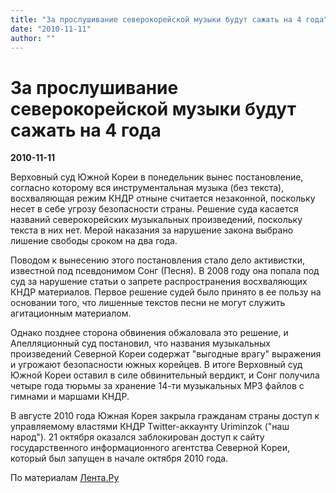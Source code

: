 ```yaml
---
title: "За прослушивание северокорейской музыки будут сажать на 4 года"
date: "2010-11-11"
author: ""
---
```


# За прослушивание северокорейской музыки будут сажать на 4 года

**2010-11-11** 

Верховный суд Южной Кореи в понедельник вынес постановление, согласно которому вся инструментальная музыка (без текста), восхваляющая режим КНДР отныне считается незаконной, поскольку несет в себе угрозу безопасности страны. Решение суда касается названий северокорейских музыкальных произведений, поскольку текста в них нет. Мерой наказания за нарушение закона выбрано лишение свободы сроком на два года.

Поводом к вынесению этого постановления стало дело активистки, известной под псевдонимом Сонг (Песня). В 2008 году она попала под суд за нарушение статьи о запрете распространения восхваляющих КНДР материалов. Первое решение судей было принято в ее пользу на основании того, что лишенные текстов песни не могут служить агитационным материалом.

Однако позднее сторона обвинения обжаловала это решение, и Апелляционный суд постановил, что названия музыкальных произведений Северной Кореи содержат "выгодные врагу" выражения и угрожают безопасности южных корейцев. В итоге Верховный суд Южной Кореи оставил в силе обвинительный вердикт, и Сонг получила четыре года тюрьмы за хранение 14-ти музыкальных MP3 файлов с гимнами и маршами КНДР.

В августе 2010 года Южная Корея закрыла гражданам страны доступ к управляемому властями КНДР Twitter-аккаунту Uriminzok ("наш народ"). 21 октября оказался заблокирован доступ к сайту государственного информационного агентства Северной Кореи, который был запущен в начале октября 2010 года.

По материалам [Лента.Ру](http://www.lenta.ru/news/2010/11/08/music/)